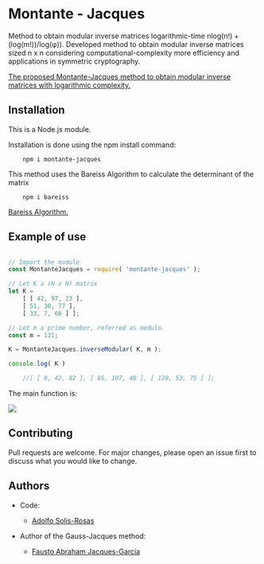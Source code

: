 # Montante - Jacques

Method to obtain modular inverse matrices logarithmic-time nlog(n!) + (log(m!))/log(φ)). Developed method to obtain modular inverse matrices sized n x n considering computational-complexity more efficiency and applications in symmetric cryptography.

[The proposed Montante-Jacques method to obtain modular inverse matrices with logarithmic complexity.](https://https://www.researchgate.net/publication/328615698_The_proposed_Montante-Jacques_method_to_obtain_modular_inverse_matrices_with_logarithmic_complexity)

## Installation

This is a Node.js module.

Installation is done using the npm install command:

```
    npm i montante-jacques
```

This method uses the Bareiss Algorithm to calculate the determinant of the matrix

```
    npm i bareiss
```

[Bareiss Algorithm.](https://www.npmjs.com/package/bareiss)

## Example of use

```javascript

// Import the module
const MontanteJacques = require( 'montante-jacques' );

// Let K a (N x N) matrix
let K =
    [ [ 42, 97, 23 ],
    [ 51, 30, 77 ],
    [ 33, 7, 66 ] ];

// Let m a prime number, referred as modulo.
const m = 131;

K = MontanteJacques.inverseModular( K, m );

console.log( K )

    //[ [ 0, 42, 82 ], [ 85, 107, 48 ], [ 120, 53, 75 ] ];


```

The main function is:

<img src="https://bitbucket.org/adolfo_s94/montante-jacques/raw/ef604f9d11f74c04aafa4014c72abfe8696f2f19/carbon.png">


## Contributing
Pull requests are welcome. For major changes, please open an issue first to discuss what you would like to change.

## Authors

- Code:
    * [Adolfo Solis-Rosas](adolfo2794@gmail.com)

- Author of the Gauss-Jacques method:
    * [Fausto Abraham Jacques-García](jacques@uaq.edu.mx)


